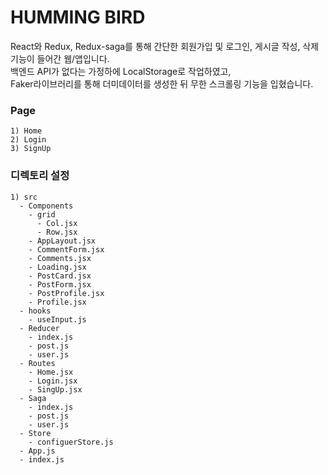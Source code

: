 # HUMMING BIRD

React와 Redux, Redux-saga를 통해 간단한 회원가입 및 로그인, 게시글 작성, 삭제 기능이 들어간 웹/앱입니다.
<br />
백엔드 API가 없다는 가정하에 LocalStorage로 작업하였고,
<br />
Faker라이브러리를 통해 더미데이터를 생성한 뒤 무한 스크롤링 기능을 입혔습니다.


### Page
```
1) Home
2) Login
3) SignUp
```

### 디렉토리 설정
```
1) src
  - Components
    - grid
      - Col.jsx
      - Row.jsx
    - AppLayout.jsx
    - CommentForm.jsx
    - Comments.jsx
    - Loading.jsx
    - PostCard.jsx
    - PostForm.jsx
    - PostProfile.jsx
    - Profile.jsx
  - hooks
    - useInput.js
  - Reducer
    - index.js
    - post.js
    - user.js
  - Routes
    - Home.jsx
    - Login.jsx
    - SingUp.jsx
  - Saga
    - index.js
    - post.js
    - user.js
  - Store
    - configuerStore.js
  - App.js
  - index.js
```
